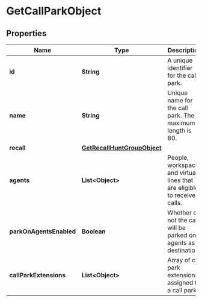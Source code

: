 

# GetCallParkObject


## Properties

| Name | Type | Description | Notes |
|------------ | ------------- | ------------- | -------------|
|**id** | **String** | A unique identifier for the call park. |  |
|**name** | **String** | Unique name for the call park. The maximum length is 80. |  |
|**recall** | [**GetRecallHuntGroupObject**](GetRecallHuntGroupObject.md) |  |  |
|**agents** | **List&lt;Object&gt;** | People, workspaces and virtual lines that are eligible to receive calls. |  [optional] |
|**parkOnAgentsEnabled** | **Boolean** | Whether or not the calls will be parked on agents as a destination. |  |
|**callParkExtensions** | **List&lt;Object&gt;** | Array of call park extensions assigned to a call park. |  [optional] |



